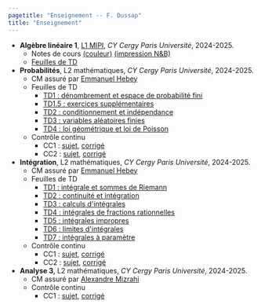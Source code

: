 ```yaml
---
pagetitle: "Enseignement -- F. Dussap"
title: "Enseignement"
---
```


-   **Algèbre linéaire 1**, [L1 MIPI](https://www.cyu.fr/formation/trouver-sa-formation/catalogue-des-formations/portail-dentree-en-l1-mipi-portail-mathematique-informatique-physique-ingenierie), *CY Cergy Paris Université*, 2024-2025.
    -   Notes de cours [(couleur)](./Files/Algebre_lineaire_1/cours_alg1_COULEUR.pdf) [(impression N&B)](./Files/Algebre_lineaire_1/cours_alg1_IMPRESSION_NOIR_BLANC.pdf)
    -   [Feuilles de TD](./Files/Algebre_lineaire_1/TD_alg1.pdf)
-   **Probabilités**, L2 mathématiques, *CY Cergy Paris Université*, 2024-2025.
    -   CM assuré par [Emmanuel Hebey](https://hebey.u-cergy.fr/)
    -   Feuilles de TD
        -   [TD1 : dénombrement et espace de probabilité fini](./Files/Proba/TD1_proba.pdf)
        -   [TD1.5 : exercices supplémentaires](./Files/Proba/TD1.5_proba.pdf)
        -   [TD2 : conditionnement et indépendance](./Files/Proba/TD2_proba.pdf)
        -   [TD3 : variables aléatoires finies](./Files/Proba/TD3_proba.pdf)
        -   [TD4 : loi géométrique et loi de Poisson](./Files/Proba/TD4_proba.pdf)
    -   Contrôle continu
        -   CC1 : [sujet](./Files/Proba/CC1.pdf), [corrigé](./Files/Proba/CC1_correction.pdf)
        -   CC2 : [sujet](./Files/Proba/CC2.pdf), [corrigé](./Files/Proba/CC2_correction.pdf)
-   **Intégration**, L2 mathématiques, *CY Cergy Paris Université*, 2024-2025.
    -   CM assuré par [Emmanuel Hebey](https://hebey.u-cergy.fr/)
    -   Feuilles de TD
        -   [TD1 : intégrale et sommes de Riemann](./Files/Integration/TD1_integration.pdf)
        -   [TD2 : continuité et intégration](./Files/Integration/TD2_integration.pdf)
        -   [TD3 : calculs d'intégrales](./Files/Integration/TD3_integration.pdf)
        -   [TD4 : intégrales de fractions rationnelles](./Files/Integration/TD4_integration.pdf)
        -   [TD5 : intégrales impropres](./Files/Integration/TD5_integration.pdf)
        -   [TD6 : limites d'intégrales](./Files/Integration/TD6_integration.pdf)
        -   [TD7 : intégrales à paramètre](./Files/Integration/TD7_integration.pdf)
    -   Contrôle continu
        -  CC1 : [sujet](./Files/Integration/CC1.pdf), [corrigé](./Files/Integration/CC1_correction.pdf)
        -  CC2 : [sujet](./Files/Integration/CC2.pdf), [corrigé](./Files/Integration/CC2_correction.pdf)
-   **Analyse 3**, L2 mathématiques, *CY Cergy Paris Université*, 2024-2025.
    -   CM assuré par [Alexandre Mizrahi](https://mizrahi.u-cergy.fr/)
    -   Contrôle continu
        -  CC1 : [sujet](./Files/Analyse_3/CC1.pdf), [corrigé](./Files/Analyse_3/CC1_correction.pdf)
